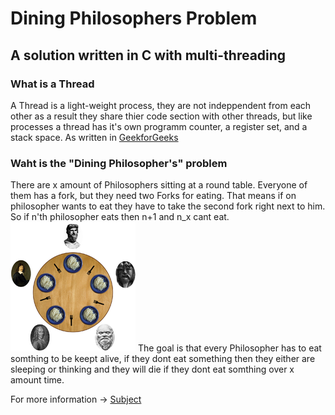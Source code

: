 # Dining Philosophers Problem
## A solution written in C with multi-threading

### What is a Thread
A Thread is a light-weight process, they are not indeppendent from each other as a result they share thier code section with other threads, but like processes a thread has it's own programm counter, a register set, and a stack space. 
As written in [GeekforGeeks](https://www.geeksforgeeks.org/multithreading-c-2/)

### Waht is the "Dining Philosopher's" problem
There are x amount of Philosophers sitting at a round table. Everyone of them has a fork, but they need two Forks for eating. That means if on philosopher wants to eat they have to take the second fork right next to him. So if n'th philosopher eats then n+1 and n_x cant eat.
![Image](img/200px-Dining_philosophers.png)
The goal is that every Philosopher has to eat somthing to be keept alive, if they dont eat something then they either are sleeping or thinking and they will die if they dont eat somthing over x amount time.

For more information -> [Subject](en.subject.pdf)

